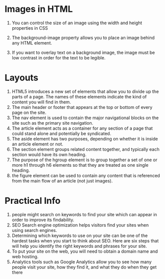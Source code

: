 # Images in HTML

1. You can control the size of an image using the width and height properties in CSS

2. The background-image property allows you to place an image behind any HTML element.

3. If you want to overlay text on a background image, the image must be low contrast in order for the text to be legible.

# Layouts

1. HTML5 introduces a new set of elements that allow you to divide up the parts of a page. The names of these elements indicate the kind of content you will find in them. 
2. The main header or footer that appears at the top or bottom of every page on the site.
3. The nav element is used to contain the major navigational blocks on the site such as the primary site navigation.
4. The article element acts as a container for any section of a page that could stand alone and potentially be syndicated.
5. The aside element has two purposes, depending on whether it is inside an article element or not.
6. The section element groups related content together, and typically each section would have its own heading.
7. The purpose of the hgroup element is to group together a set of one or more h1 through h6 elements so that they are treated as one single heading. 
8. the figure element can be used to contain any content that is referenced from the main flow of an article (not just images). 

# Practical Info
1. people might search on keywords  to find your site which can appear in order to improve its findability.
2. SEO Search engine optimization helps visitors find your sites when using search engines.
3. Determining which keywords to use on your site can be one of the hardest tasks when you start to think about SEO. Here are six steps that will help you identify the right keywords and phrases for your site.
4. To put your site on the web, you will need to obtain a domain name and web hosting.
5. Analytics tools such as Google Analytics allow you to see how many people visit your site, how they find it, and what they do when they get there
